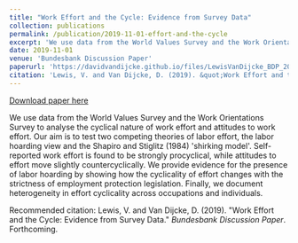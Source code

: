 ```yaml
---
title: "Work Effort and the Cycle: Evidence from Survey Data"
collection: publications
permalink: /publication/2019-11-01-effort-and-the-cycle
excerpt: 'We use data from the World Values Survey and the Work Orientations Survey to analyse the cyclical nature of work effort and attitudes to work effort. Our aim is to test two competing theories of labor effort, the labor hoarding view and the Shapiro and Stiglitz (1984) &apos;shirking model&apos;. Self-reported work effort is found to be strongly procyclical, while attitudes to effort move slightly countercyclically. We provide evidence for the presence of labor hoarding by showing how the cyclicality of effort changes with the strictness of employment protection legislation. Finally, we document heterogeneity in effort cyclicality across occupations and individuals.'
date: 2019-11-01
venue: 'Bundesbank Discussion Paper'
paperurl: 'https://davidvandijcke.github.io/files/LewisVanDijcke_BDP_2019.pdf'
citation: 'Lewis, V. and Van Dijcke, D. (2019). &quot;Work Effort and the Cycle: Evidence from Survey Data.&quot;  <i>Bundesbank Discussion Paper</i>. Forthcoming.'
---
```


<a href='https://davidvandijcke.github.io/files/LewisVanDijcke_BDP_2019.pdf'>Download paper here</a>

We use data from the World Values Survey and the Work Orientations Survey to analyse the cyclical nature of work effort and attitudes to work effort. Our aim is to test two competing theories of labor effort, the labor hoarding view and the Shapiro and Stiglitz (1984) &apos;shirking model&apos;. Self-reported work effort is found to be strongly procyclical, while attitudes to effort move slightly countercyclically. We provide evidence for the presence of labor hoarding by showing how the cyclicality of effort changes with the strictness of employment protection legislation. Finally, we document heterogeneity in effort cyclicality across occupations and individuals.


Recommended citation: Lewis, V. and Van Dijcke, D. (2019). "Work Effort and the Cycle: Evidence from Survey Data."  <i>Bundesbank Discussion Paper</i>. Forthcoming.